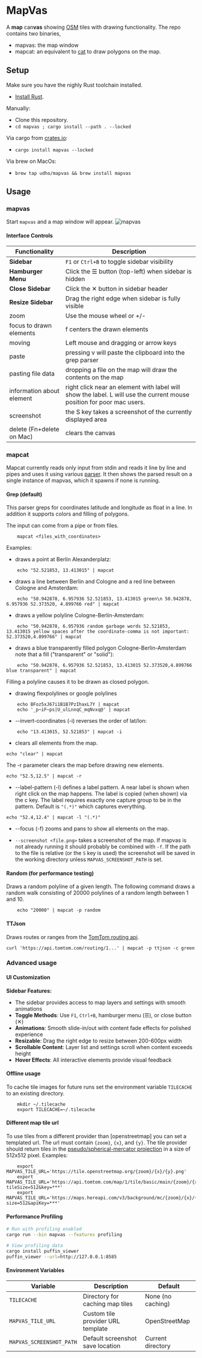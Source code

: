 # MapVas

A **map** can**vas** showing [OSM](https://openstreetmap.org) tiles with drawing functionality.
The repo contains two binaries,

- mapvas: the map window
- mapcat: an equivalent to [cat](<https://en.wikipedia.org/wiki/Cat_(Unix)>) to draw polygons on the map.

## Setup

Make sure you have the nighly Rust toolchain installed.

- [Install Rust](https://rustup.rs).

Manually:

- Clone this repository.
- `cd mapvas ; cargo install --path . --locked`

Via cargo from [crates.io](https://crates.io/crates/mapvas):

- `cargo install mapvas --locked`

Via brew on MacOs:

- `brew tap udho/mapvas && brew install mapvas`

## Usage

### mapvas

Start `mapvas` and a map window will appear.
![mapvas](https://github.com/UdHo/mapvas/blob/master/mapvas.png)

#### Interface Controls
|Functionality | Description |
|--------------|-------------|
| **Sidebar** | `F1` or `Ctrl+B` to toggle sidebar visibility |
| **Hamburger Menu** | Click the ☰ button (top-left) when sidebar is hidden |
| **Close Sidebar** | Click the ✕ button in sidebar header |
| **Resize Sidebar** | Drag the right edge when sidebar is fully visible |
| zoom | Use the mouse wheel or +/- |
| focus to drawn elements | f centers the drawn elements |
| moving | Left mouse and dragging or arrow keys |
| paste | pressing v will paste the clipboard into the grep parser |
| pasting file data | dropping a file on the map will draw the contents on the map |
| information about element | right click near an element with label will show the label. L will use the current mouse position for poor mac users. |
| screenshot | the S key takes a screenshot of the currently displayed area |
| delete (Fn+delete on Mac) | clears the canvas |

### mapcat

Mapcat currently reads only input from stdin and reads it line by line and pipes and uses it using various [parser](https://github.com/UdHo/mapvas/tree/master/src/parser).
It then shows the parsed result on a single instance of mapvas, which it spawns if none is running.

#### Grep (default)

This parser greps for coordinates latitude and longitude as float in a line. In addition it supports colors and filling of polygons.

The input can come from a pipe or from files.

```
    mapcat <files_with_coordinates>
```

Examples:

- draws a point at Berlin Alexanderplatz:

```
    echo "52.521853, 13.413015" | mapcat
```

- draws a line between Berlin and Cologne and a red line between Cologne and Amsterdam:

```
    echo "50.942878, 6.957936 52.521853, 13.413015 green\n 50.942878, 6.957936 52.373520, 4.899766 red" | mapcat
```

- draws a yellow polyline Cologne-Berlin-Amsterdam:

```
    echo "50.942878, 6.957936 random garbage words 52.521853, 13.413015 yellow spaces after the coordinate-comma is not important: 52.373520,4.899766" | mapcat
```

- draws a blue transparently filled polygon Cologne-Berlin-Amsterdam note that a fill ("transparent" or "solid"):

```
    echo "50.942878, 6.957936 52.521853, 13.413015 52.373520,4.899766 blue transparent" | mapcat
```

Filling a polyline causes it to be drawn as closed polygon.

- drawing flexpolylines or google polylines

```
    echo BFoz5xJ67i1B1B7PzIhaxL7Y | mapcat
    echo '_p~iF~ps|U_ulLnnqC_mqNvxq@' | mapcat

```

- --invert-coordinates (-i) reverses the order of lat/lon:

```
    echo "13.413015, 52.521853" | mapcat -i
```

- clears all elements from the map.

```
echo "clear" | mapcat
```

The -r parameter clears the map before drawing new elements.

```
echo "52.5,12.5" | mapcat -r
```

- --label-pattern (-l) defines a label pattern. A near label is shown when right click on the map happens. The label is copied (when shown) via the c key.
  The label requires exactly one capture group to be in the pattern. Default is `"(.*)"` which captures everything.

```
echo "52.4,12.4" | mapcat -l "(.*)"
```

- --focus (-f) zooms and pans to show all elements on the map.

- `--screenshot <file.png>` takes a screenshot of the map. If mapvas is not already running it should probably be combined with `-f`.
  If the path to the file is relative (or the `S` key is used) the screenshot will be saved in the working directory unless `MAPVAS_SCREENSHOT_PATH` is set.

#### Random (for performance testing)

Draws a random polyline of a given length. The following command draws a random walk consisting of 20000 polylines of a random length between 1 and 10.

```
    echo "20000" | mapcat -p random
```

#### TTJson

Draws routes or ranges from the [TomTom routing api](https://developer.tomtom.com/routing-api/documentation/routing/routing-service).

```
curl 'https://api.tomtom.com/routing/1...' | mapcat -p ttjson -c green
```

### Advanced usage

#### UI Customization

**Sidebar Features:**
- The sidebar provides access to map layers and settings with smooth animations
- **Toggle Methods**: Use `F1`, `Ctrl+B`, hamburger menu (☰), or close button (✕)
- **Animations**: Smooth slide-in/out with content fade effects for polished experience
- **Resizable**: Drag the right edge to resize between 200-600px width
- **Scrollable Content**: Layer list and settings scroll when content exceeds height
- **Hover Effects**: All interactive elements provide visual feedback

#### Offline usage

To cache tile images for future runs set the environment variable `TILECACHE` to an existing directory.

```
    mkdir ~/.tilecache
    export TILECACHE=~/.tilecache
```

#### Different map tile url

To use tiles from a different provider than [openstreetmap] you can set a templated url. The url must contain `{zoom}`, `{x}`, and `{y}`. The tile provider should return tiles in the [pseudo/spherical-mercator projection](https://epsg.io/3857) in a size of 512x512 pixel. Examples:

```
    export MAPVAS_TILE_URL='https://tile.openstreetmap.org/{zoom}/{x}/{y}.png'
    export MAPVAS_TILE_URL='https://api.tomtom.com/map/1/tile/basic/main/{zoom}/{x}/{y}.png?tileSize=512&key=***'
    export MAPVAS_TILE_URL='https://maps.hereapi.com/v3/background/mc/{zoom}/{x}/{y}/png8?size=512&apiKey=***'
```

#### Performance Profiling

```bash
# Run with profiling enabled
cargo run --bin mapvas --features profiling

# View profiling data
cargo install puffin_viewer
puffin_viewer --url=http://127.0.0.1:8585
```

#### Environment Variables

| Variable | Description | Default |
|----------|-------------|---------|
| `TILECACHE` | Directory for caching map tiles | None (no caching) |
| `MAPVAS_TILE_URL` | Custom tile provider URL template | OpenStreetMap |
| `MAPVAS_SCREENSHOT_PATH` | Default screenshot save location | Current directory |

